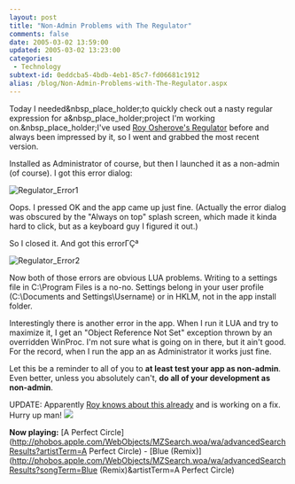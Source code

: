 ```yaml
---
layout: post
title: "Non-Admin Problems with The Regulator"
comments: false
date: 2005-03-02 13:59:00
updated: 2005-03-02 13:23:00
categories:
 - Technology
subtext-id: 0eddcba5-4bdb-4eb1-85c7-fd06681c1912
alias: /blog/Non-Admin-Problems-with-The-Regulator.aspx
---
```



Today I needed&nbsp_place_holder;to quickly check out a nasty regular expression for a&nbsp_place_holder;project I'm working on.&nbsp_place_holder;I've used [Roy Osherove's Regulator](http://regex.osherove.com/) before and always been impressed by it, so I went and grabbed the most recent version.

Installed as Administrator of course, but then I launched it as a non-admin (of course). I got this error dialog:

![Regulator_Error1](http://www.peterprovost.org/Files/Regulator_Error1.png)

Oops. I pressed OK and the app came up just fine. (Actually the error dialog was obscured by the "Always on top" splash screen, which made it kinda hard to click, but as a keyboard guy I figured it out.)

So I closed it. And got this errorΓÇª

![Regulator_Error2](http://www.peterprovost.org/Files/Regulator_Error2.png)

Now both of those errors are obvious LUA problems. Writing to a settings file in C:\Program Files is a no-no. Settings belong in your user profile (C:\Documents and Settings\Username) or in HKLM, not in the app install folder.

Interestingly there is another error in the app. When I run it LUA and try to maximize it, I get an "Object Reference Not Set" exception thrown by an overridden WinProc. I'm not sure what is going on in there, but it ain't good. For the record, when I run the app an as Administrator it works just fine.

Let this be a reminder to all of you to **at least test your app as non-admin**. Even better, unless you absolutely can't, **do all of your development as non-admin**.

UPDATE: Apparently [Roy knows about this already](http://weblogs.asp.net/rosherove/archive/2004/12/03/273979.aspx) and is working on a fix. Hurry up man! ![](http://www.peterprovost.org/Files/smile2.gif)

**Now playing:** [A Perfect Circle](http://phobos.apple.com/WebObjects/MZSearch.woa/wa/advancedSearchResults?artistTerm=A Perfect Circle) - [Blue (Remix)](http://phobos.apple.com/WebObjects/MZSearch.woa/wa/advancedSearchResults?songTerm=Blue (Remix)&artistTerm=A Perfect Circle)
